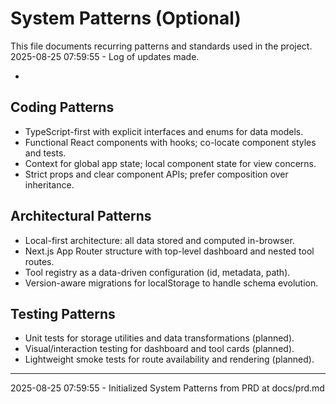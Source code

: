 # System Patterns (Optional)

This file documents recurring patterns and standards used in the project.
2025-08-25 07:59:55 - Log of updates made.

*

## Coding Patterns

* TypeScript-first with explicit interfaces and enums for data models.
* Functional React components with hooks; co-locate component styles and tests.
* Context for global app state; local component state for view concerns.
* Strict props and clear component APIs; prefer composition over inheritance.

## Architectural Patterns

* Local-first architecture: all data stored and computed in-browser.
* Next.js App Router structure with top-level dashboard and nested tool routes.
* Tool registry as a data-driven configuration (id, metadata, path).
* Version-aware migrations for localStorage to handle schema evolution.

## Testing Patterns

* Unit tests for storage utilities and data transformations (planned).
* Visual/interaction testing for dashboard and tool cards (planned).
* Lightweight smoke tests for route availability and rendering (planned).

---

2025-08-25 07:59:55 - Initialized System Patterns from PRD at docs/prd.md